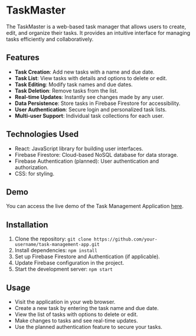 # TaskMaster

The TaskMaster is a web-based task manager that allows users to create, edit, and organize their tasks. It provides an intuitive interface for managing tasks efficiently and collaboratively.

## Features

- **Task Creation**: Add new tasks with a name and due date.
- **Task List**: View tasks with details and options to delete or edit.
- **Task Editing**: Modify task names and due dates.
- **Task Deletion**: Remove tasks from the list.
- **Real-time Updates**: Instantly see changes made by any user.
- **Data Persistence**: Store tasks in Firebase Firestore for accessibility.
- **User Authentication**: Secure login and personalized task lists.
- **Multi-user Support**: Individual task collections for each user.

## Technologies Used

- React: JavaScript library for building user interfaces.
- Firebase Firestore: Cloud-based NoSQL database for data storage.
- Firebase Authentication (planned): User authentication and authorization.
-  CSS: for styling.

## Demo

You can access the live demo of the Task Management Application [here](https://keen-pithivier-08bf00.netlify.app/).

## Installation

1. Clone the repository: `git clone https://github.com/your-username/task-management-app.git`
2. Install dependencies: `npm install`
3. Set up Firebase Firestore and Authentication (if applicable).
4. Update Firebase configuration in the project.
5. Start the development server: `npm start`

## Usage

- Visit the application in your web browser.
- Create a new task by entering the task name and due date.
- View the list of tasks with options to delete or edit.
- Make changes to tasks and see real-time updates.
- Use the planned authentication feature to secure your tasks.

